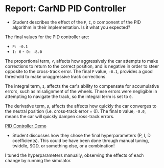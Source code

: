 # Report: CarND PID Controller

- Student describes the effect of the `P`, `I`, `D` component of the PID algorithm in their implementation. Is it what you expected?

The final values for the PID controller are:
- `P: -0.1`
- `I: 0`
-` D: -8.0`

The proportional term, `P`, affects how aggressively the car attempts to make corrections to return to the correct position, and is negative in order to steer opposite to the cross-track error. The final `P` value, `-0.1`, provides a good threshold to make unaggressive track corrections.

The integral term, `I`, affects the car's ability to compensate for accumulative errors, such as misalignment of the wheels. These errors were negligible in attempting to navigate the track, so the integral term is set to `0`.

The derivative term, `D`, affects the affects how quickly the car converges to the neutral position (i.e. cross-track error = 0). The final `D` value, `-8.0`, means the car will quickly dampen cross-track errors.

[PID Controller Demo](https://youtu.be/0rV-bd-4_xs)

- Student discusses how they chose the final hyperparameters (P, I, D coefficients). This could be have been done through manual tuning, twiddle, SGD, or something else, or a combination!

I tuned the hyperparameters manually, observing the effects of each change by running the simulator.
